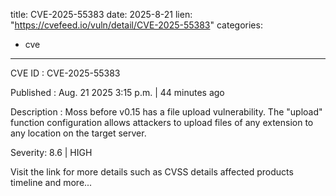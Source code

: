  
title: CVE-2025-55383
date: 2025-8-21
lien: "https://cvefeed.io/vuln/detail/CVE-2025-55383"
categories:
  - cve
---

CVE ID : CVE-2025-55383

Published :  Aug. 21
2025
3:15 p.m. | 44 minutes ago

Description : Moss before v0.15 has a file upload vulnerability. The "upload" function configuration allows attackers to upload files of any extension to any location on the target server.

Severity: 8.6 | HIGH

Visit the link for more details
such as CVSS details
affected products
timeline
and more...
